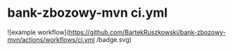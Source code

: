 # bank-zbozowy-mvn ci.yml
![example workflow](https://github.com/BartekRuszkowski/bank-zbozowy-mvn/actions/workflows/ci.yml
/badge.svg)
